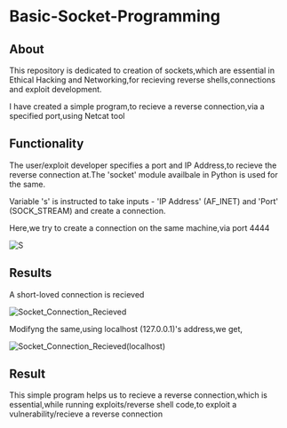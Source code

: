 # Basic-Socket-Programming

## About

This repository is dedicated to creation of sockets,which are essential in Ethical Hacking and Networking,for recieving reverse shells,connections and exploit development.

I have created a simple program,to recieve a reverse connection,via a specified port,using Netcat tool

## Functionality

The user/exploit developer specifies a port and IP Address,to recieve the reverse connection at.The 'socket' module availbale in Python is used for the same.

Variable 's' is instructed to take inputs - 'IP Address' (AF_INET) and 'Port' (SOCK_STREAM) and create a connection.

Here,we try to create a connection on the same machine,via port 4444

![S](https://user-images.githubusercontent.com/77625109/123251382-c4044180-d508-11eb-985c-7e90424d0513.jpg)

## Results

A short-loved connection is recieved

![Socket_Connection_Recieved](https://user-images.githubusercontent.com/77625109/123251783-36752180-d509-11eb-9b4d-3f2f55a0b47e.jpg)

Modifyng the same,using localhost (127.0.0.1)'s address,we get,

![Socket_Connection_Recieved(localhost)](https://user-images.githubusercontent.com/77625109/123251946-5dcbee80-d509-11eb-8cb4-f057868b4cd8.jpg)

## Result

This simple program helps us to recieve a reverse connection,which is essential,while running exploits/reverse shell code,to exploit a vulnerability/recieve a reverse connection
